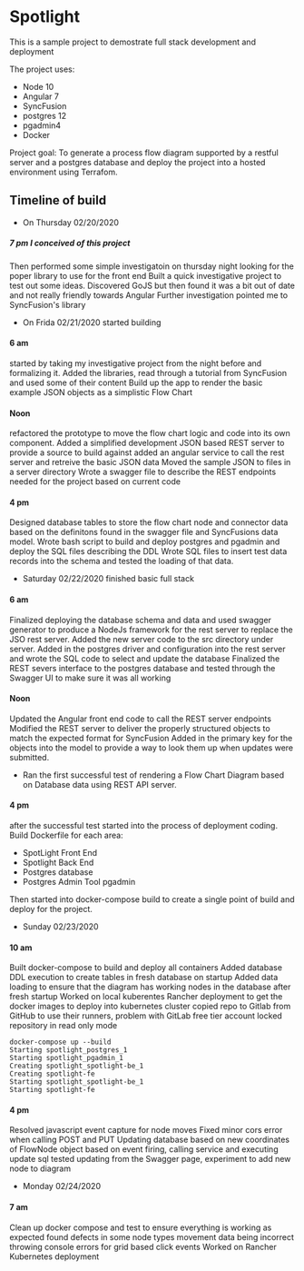 # Spotlight
This is a sample project to demostrate full stack development and deployment

The project uses:

* Node 10
* Angular 7
* SyncFusion
* postgres 12
* pgadmin4
* Docker

Project goal:
To generate a process flow diagram supported by a restful server and a postgres database and deploy the project into a hosted environment using Terrafom.

## Timeline of build
* On Thursday 02/20/2020 
##### 7 pm I conceived of this project
Then performed some simple investigatoin on thursday night looking for the poper library to use for the front end
Built a quick investigative project to test out some ideas.
Discovered GoJS but then found it was a bit out of date and not really friendly towards Angular
Further investigation pointed me to SyncFusion's library

* On Frida 02/21/2020 started building
#### 6 am 
started by taking my investigative project from the night before and formalizing it.
Added the libraries, read through a tutorial from SyncFusion and used some of their content
Build up the app to render the basic example JSON objects as a simplistic Flow Chart 

#### Noon 
refactored the prototype to move the flow chart logic and code into its own component.
Added a simplified development JSON based REST server to provide a source to build against
added an angular service to call the rest server and retreive the basic JSON data
Moved the sample JSON to files in a server directory
Wrote a swagger file to describe the REST endpoints needed for the project based on current code

#### 4 pm 
Designed database tables to store the flow chart node and connector data based on the definitons found
in the swagger file and SyncFusions data model. 
Wrote bash script to build and deploy postgres and pgadmin and deploy the SQL files describing the DDL
Wrote SQL files to insert test data records into the schema and tested the loading of that data.

* Saturday 02/22/2020 finished basic full stack
#### 6 am
Finalized deploying the database schema and data and used swagger generator to produce a NodeJs framework 
for the rest server to replace the JSO rest server. Added the new server code to the src directory under server.
Added in the postgres driver and configuration into the rest server and wrote the SQL code to select and update the database
Finalized the REST severs interface to the postgres database and tested through the Swagger UI to make sure it was all working

#### Noon
Updated the Angular front end code to call the REST server endpoints
Modified the REST server to deliver the properly structured objects to match the expected format for SyncFusion
Added in the primary key for the objects into the model to provide a way to look them up when updates were submitted.
* Ran the first successful test of rendering a Flow Chart Diagram based on Database data using REST API server.

#### 4 pm
after the successful test started into the process of deployment coding. Build Dockerfile for each area:
* SpotLight Front End
* Spotlight Back End
* Postgres database
* Postgres Admin Tool pgadmin

Then started into docker-compose build to create a single point of build and deploy for the project.

* Sunday 02/23/2020 
#### 10 am
Built docker-compose to build and deploy all containers 
Added database DDL execution to create tables in fresh database on startup
Added data loading to ensure that the diagram has working nodes in the database after fresh startup
Worked on local kuberentes Rancher deployment to get the docker images to deploy into kubernetes cluster
copied repo to Gitlab from GitHub to use their runners, problem with GitLab free tier account locked repository in read only mode

```
docker-compose up --build
Starting spotlight_postgres_1
Starting spotlight_pgadmin_1
Creating spotlight_spotlight-be_1
Creating spotlight-fe
Starting spotlight_spotlight-be_1
Starting spotlight-fe
```
#### 4 pm
Resolved javascript event capture for node moves
Fixed minor cors error when calling POST and PUT
Updating database based on new coordinates of FlowNode object based on event firing, calling service and executing update sql
tested updating from the Swagger page, experiment to add new node to diagram

* Monday 02/24/2020 
#### 7 am
Clean up docker compose and test to ensure everything is working as expected
   found defects in some node types movement data being incorrect
   throwing console errors for grid based click events
Worked on Rancher Kubernetes deployment